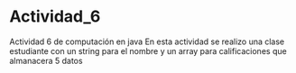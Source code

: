 # Actividad_6
Actividad 6 de computación en java
En esta actividad se realizo una clase estudiante con un string para el nombre y un array para calificaciones que almanacera 5 datos
